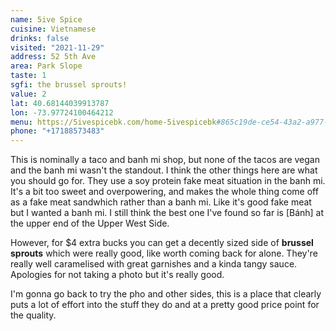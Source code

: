 ```yaml
---
name: 5ive Spice
cuisine: Vietnamese
drinks: false
visited: "2021-11-29"
address: 52 5th Ave
area: Park Slope
taste: 1
sgfi: the brussel sprouts!
value: 2
lat: 40.68144039913787
lon: -73.97724100464212
menu: https://5ivespicebk.com/home-5ivespicebk#865c19de-ce54-43a2-a977-9031a6935cca
phone: "+17188573483"
---
```


This is nominally a taco and banh mi shop, but none of the tacos are vegan and the banh mi wasn't the standout. I think the other things here are what you should go for. They use a soy protein fake meat situation in the banh mi. It's a bit too sweet and overpowering, and makes the whole thing come off as a fake meat sandwhich rather than a banh mi. Like it's good fake meat but I wanted a banh mi. I still think the best one I've found so far is [Bánh] at the upper end of the Upper West Side.

However, for $4 extra bucks you can get a decently sized side of **brussel sprouts** which were really good, like worth coming back for alone. They're really well caramelised with great garnishes and a kinda tangy sauce. Apologies for not taking a photo but it's really good.

I'm gonna go back to try the pho and other sides, this is a place that clearly puts a lot of effort into the stuff they do and at a pretty good price point for the quality.
